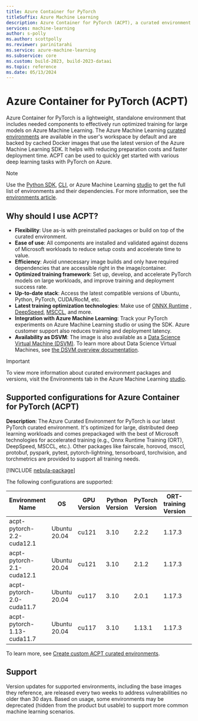 ```yaml
---
title: Azure Container for PyTorch
titleSuffix: Azure Machine Learning
description: Azure Container for PyTorch (ACPT), a curated environment that includes the best of Microsoft technologies for training with PyTorch on Azure.
services: machine-learning
author: s-polly
ms.author: scottpolly
ms.reviewer: parinitarahi
ms.service: azure-machine-learning
ms.subservice: core
ms.custom: build-2023, build-2023-dataai
ms.topic: reference
ms.date: 05/13/2024
---
```


# Azure Container for PyTorch (ACPT)

Azure Container for PyTorch is a lightweight, standalone environment that includes needed components to effectively run optimized training for large models on Azure Machine Learning. The Azure Machine Learning [curated environments](resource-curated-environments.md) are available in the user's workspace by default and are backed by cached Docker images that use the latest version of the Azure Machine Learning SDK. It helps with reducing preparation costs and faster deployment time. ACPT can be used to quickly get started with various deep learning tasks with PyTorch on Azure.

> [!NOTE]
> Use the [Python SDK](how-to-use-environments.md), [CLI](/cli/azure/ml/environment#az-ml-environment-list), or Azure Machine Learning [studio](how-to-manage-environments-in-studio.md) to get the full list of environments and their dependencies. For more information, see the [environments article](how-to-use-environments.md#use-a-curated-environment).

## Why should I use ACPT?

* **Flexibility**: Use as-is with preinstalled packages or build on top of the curated environment.
* **Ease of use**: All components are installed and validated against dozens of Microsoft workloads to reduce setup costs and accelerate time to value.
* **Efficiency**: Avoid unnecessary image builds and only have required dependencies that are accessible right in the image/container.
* **Optimized training framework**: Set up, develop, and accelerate PyTorch models on large workloads, and improve training and deployment success rate.
* **Up-to-date stack**: Access the latest compatible versions of Ubuntu, Python, PyTorch, CUDA/RocM, etc.
* **Latest training optimization technologies**: Make use of [ONNX Runtime](https://onnxruntime.ai/) , [DeepSpeed](https://www.deepspeed.ai/),  [MSCCL](https://github.com/microsoft/msccl), and more.
* **Integration with Azure Machine Learning**: Track your PyTorch experiments on Azure Machine Learning studio or using the SDK. Azure customer support also reduces training and deployment latency.
* **Availability as DSVM**: The image is also available as a [Data Science Virtual Machine (DSVM)](https://azure.microsoft.com/products/virtual-machines/data-science-virtual-machines/). To learn more about Data Science Virtual Machines, see [the DSVM overview documentation](data-science-virtual-machine/overview.md).

>[!IMPORTANT]
> To view more information about curated environment packages and versions, visit the Environments tab in the Azure Machine Learning [studio](./how-to-manage-environments-in-studio.md).

## Supported configurations for Azure Container for PyTorch (ACPT)

**Description**: The Azure Curated Environment for PyTorch is our latest PyTorch curated environment. It's optimized for large, distributed deep learning workloads and comes prepackaged with the best of Microsoft technologies for accelerated training (e.g., Onnx Runtime Training (ORT), DeepSpeed, MSCCL, etc.). Other packages like fairscale, horovod, msccl, protobuf, pyspark, pytest, pytorch-lightning, tensorboard, torchvision, and torchmetrics are provided to support all training needs.

[!INCLUDE [nebula-package](includes/nebula-package.md)]

The following configurations are supported:

| Environment Name | OS | GPU Version| Python Version | PyTorch Version | ORT-training Version | DeepSpeed Version | torch-ort Version | Nebula Version | 
| --- | --- | --- | --- | --- | --- | --- | --- | --- |
|acpt-pytorch-2.2-cuda12.1|Ubuntu 20.04|cu121|3.10|2.2.2|1.17.3|0.13.1|1.17.3|0.16.11|
|acpt-pytorch-2.1-cuda12.1|Ubuntu 20.04|cu121|3.10|2.1.2|1.17.3|0.13.1|1.17.3|0.16.11|
|acpt-pytorch-2.0-cuda11.7|Ubuntu 20.04|cu117|3.10|2.0.1|1.17.3|0.13.1|1.17.3|0.16.11|
|acpt-pytorch-1.13-cuda11.7|Ubuntu 20.04|cu117|3.10|1.13.1|1.17.3|0.13.1|1.17.3|0.16.11|



To learn more, see [Create custom ACPT curated environments](how-to-azure-container-for-pytorch-environment.md).

## Support

Version updates for supported environments, including the base images they reference, are released every two weeks to address vulnerabilities no older than 30 days. Based on usage, some environments may be deprecated (hidden from the product but usable) to support more common machine learning scenarios.
